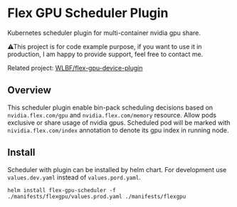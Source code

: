 # Flex GPU Scheduler Plugin

Kubernetes scheduler plugin for multi-container nvidia gpu share.

⚠This project is for code example purpose, if you want to use it in production, I am happy to provide support, feel
free to contact me.

Related project: [WLBF/flex-gpu-device-plugin](https://github.com/WLBF/flex-gpu-device-plugin)

## Overview

This scheduler plugin enable bin-pack scheduling decisions based on `nvidia.flex.com/gpu` and `nvidia.flex.com/memory` resource. 
Allow pods exclusive or share usage of nvidia gpus. Scheduled pod will be marked with `nividia.flex.com/index` annotation to denote its gpu index in running node.

## Install

Scheduler with plugin can be installed by helm chart. For development use `values.dev.yaml` instead of `values.pord.yaml`.

```
helm install flex-gpu-scheduler -f  ./manifests/flexgpu/values.prod.yaml ./manifests/flexgpu
```
